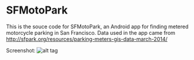 SFMotoPark
==========

This is the souce code for SFMotoPark, an Android app for finding metered motorcycle parking in San Francisco. Data used in the app came from http://sfpark.org/resources/parking-meters-gis-data-march-2014/

Screenshot:
![alt tag](https://lh3.googleusercontent.com/-lCiucNxeLkg/U-MR7DQjctI/AAAAAAAAUhc/2xHZMCgg3V4/w600-h1066-no/Screenshot_2014-08-06-22-42-51.png)
